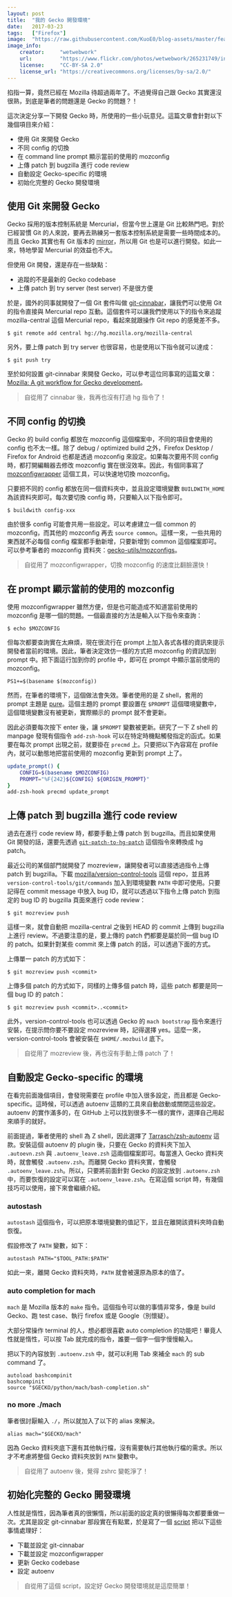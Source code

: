 ```yaml
---
layout: post
title:  "我的 Gecko 開發環境"
date:   2017-03-23
tags:   ["Firefox"]
image:  "https://raw.githubusercontent.com/KuoE0/blog-assets/master/feature-photos/2017-03-23-my-gecko-development-environment.jpg"
image_info:
    creator:     "wetwebwork"
    url:         "https://www.flickr.com/photos/wetwebwork/265231749/in/album-72157594313059704/"
    license:     "CC-BY-SA 2.0"
    license_url: "https://creativecommons.org/licenses/by-sa/2.0/"
---
```


掐指一算，竟然已經在 Mozilla 待超過兩年了。不過覺得自己跟 Gecko 其實還沒很熟，到底是筆者的問題還是 Gecko 的問題？！

這次決定分享一下開發 Gecko 時，所使用的一些小玩意兒。這篇文章會針對以下幾個項目來介紹：

- 使用 Git 來開發 Gecko
- 不同 config 的切換
- 在 command line prompt 顯示當前的使用的 mozconfig
- 上傳 patch 到 bugzilla 進行 code review
- 自動設定 Gecko-specific 的環境
- 初始化完整的 Gecko 開發環境


## 使用 Git 來開發 Gecko

Gecko 採用的版本控制系統是 Mercurial，但當今世上還是 Git 比較熱門吧。對於已經習慣 Git 的人來說，要再去熟練另一套版本控制系統是需要一些時間成本的。而且 Gecko 其實也有 Git 版本的 [mirror](https://github.com/mozilla/gecko-dev)，所以用 Git 也是可以進行開發。如此一來，特地學習 Mercurial 的效益也不大。

但使用 Git 開發，還是存在一些缺點：

- 追蹤的不是最新的 Gecko codebase
- 上傳 patch 到 try server (test server) 不是很方便

於是，國外的同事就開發了一個 Git 套件叫做 [git-cinnabar](https://github.com/glandium/git-cinnabar)，讓我們可以使用 Git 的指令直接與 Mercurial repo 互動。這個套件可以讓我們使用以下的指令來追蹤 mozilla-central 這個 Mercurial repo，看起來就跟操作 Git repo 的感覺差不多。

```
$ git remote add central hg://hg.mozilla.org/mozilla-central
```

另外，要上傳 patch 到 try server 也很容易，也是使用以下指令就可以達成：

```
$ git push try
```

至於如何設置 git-cinnabar 來開發 Gecko，可以參考這位同事寫的這篇文章：[Mozilla: A git workflow for Gecko development](https://github.com/glandium/git-cinnabar/wiki/Mozilla:-A-git-workflow-for-Gecko-development)。

> 自從用了 cinnabar 後，我再也沒有打過 hg 指令了！

## 不同 config 的切換

Gecko 的 build config 都放在 mozconfig 這個檔案中，不同的項目會使用的 config 也不太一樣。除了 debug / optimized build 之外，Firefox Desktop / Firefox for Android 也都是透過 mozconfig 來設定。如果每次要用不同 config 時，都打開編輯器去修改 mozconfig 實在很沒效率。因此，有個同事寫了 [mozconfigwrapper](https://github.com/ahal/mozconfigwrapper) 這個工具，可以快速地切換 mozconfig。

只要把不同的 config 都放在同一個資料夾中，並且設定環境變數 `BUILDWITH_HOME` 為該資料夾即可。每次要切換 config 時，只要輸入以下指令即可。

```
$ buildwith config-xxx
```

由於很多 config 可能會共用一些設定。可以考慮建立一個 common 的 mozconfig，而其他的 mozconfig 再去 `source common`。這樣一來，一些共用的東西就不必每個 config 檔案都手動新增，只要新增到 common 這個檔案即可。可以參考筆者的 mozconfig 資料夾：[gecko-utils/mozconfigs](https://github.com/KuoE0/gecko-utils/tree/master/mozconfigs)。

> 自從用了 mozconfigwrapper，切換 mozconfig 的速度比翻臉還快！

## 在 prompt 顯示當前的使用的 mozconfig

使用 mozconfigwrapper 雖然方便，但是也可能造成不知道當前使用的 mozconfig 是哪一個的問題。一個最直接的方法是輸入以下指令來查詢：

```
$ echo $MOZCONFIG
```

但每次都要查詢實在太麻煩，現在很流行在 prompt 上加入各式各樣的資訊來提示開發者當前的環境。因此，筆者決定效仿一樣的方式把 mozconfig 的資訊加到 prompt 中。把下面這行加到你的 profile 中，即可在 prompt 中顯示當前使用的 mozconfig。

```
PS1+=$(basename $(mozconfig))
```

然而，在筆者的環境下，這個做法會失效。筆者使用的是 Z shell，套用的 prompt 主題是 [pure](https://github.com/sindresorhus/pure)。這個主題的 prompt 要設置在 `$PROMPT` 這個環境變數中，這個環境變數沒有被更新，實際顯示的 prompt 就不會更新。

因此必須要每次按下 enter 後，讓 `$PROMPT` 變數被更新。研究了一下 Z shell 的 manpage 發現有個指令 `add-zsh-hook` 可以在特定時機點觸發指定的函式。如果要在每次 prompt 出現之前，就要掛在 `precmd` 上。只要把以下內容寫在 profile 內，就可以動態地把當前使用的 mozconfig 更新到 prompt 上了。

```sh
update_prompt() {
    CONFIG=$(basename $MOZCONFIG)
    PROMPT="%F{242}${CONFIG} ${ORIGIN_PROMPT}"
}
add-zsh-hook precmd update_prompt
```

## 上傳 patch 到 bugzilla 進行 code review

過去在進行 code review 時，都要手動上傳 patch 到 bugzilla。而且如果使用 Git 開發的話，還要先透過 [`git-patch-to-hg-patch`](https://github.com/mozilla/moz-git-tools/blob/master/git-patch-to-hg-patch) 這個指令來轉換成 hg patch。

最近公司的某個部門就開發了 mozreview，讓開發者可以直接透過指令上傳 patch 到 bugzilla。下載 [mozilla/version-control-tools](https://github.com/mozilla/version-control-tools) 這個 repo，並且將 `version-control-tools/git/commands` 加入到環境變數 `PATH` 中即可使用。只要記得在 commit message 中放入 bug ID，就可以透過以下指令上傳 patch 到指定的 bug ID 的 bugzilla 頁面來進行 code review：

```
$ git mozreview push
```

這樣一來，就會自動把 mozilla-central 之後到 HEAD 的 commit 上傳到 bugzilla 上進行 review。不過要注意的是，要上傳的 patch 們都要是屬於同一個 bug ID 的 patch。如果針對某些 commit 來上傳 patch 的話，可以透過下面的方式。 

上傳單一 patch 的方式如下：

```
$ git mozreview push <commit>
```

上傳多個 patch 的方式如下，同樣的上傳多個 patch 時，這些 patch 都要是同一個 bug ID 的 patch：

```
$ git mozreview push <commit>..<commit>
```

此外，version-control-tools 也可以透過 Gecko 的 `mach bootstrap` 指令來進行安裝，在提示問你要不要設定 mozreview 時，記得選擇 yes。這麼一來，version-control-tools 會被安裝在 `$HOME/.mozbuild` 底下。

> 自從用了 mozreview 後，再也沒有手動上傳 patch 了！

## 自動設定 Gecko-specific 的環境

在看完前面幾個項目，會發現需要在 profile 中加入很多設定，而且都是 Gecko-specific。這時候，可以透過 autoenv 這類的工具來自動啟動或關閉這些設定。autoenv 的實作滿多的，在 GitHub 上可以找到很多不一樣的實作，選擇自己用起來順手的就好。

前面提過，筆者使用的 shell 為 Z shell，因此選擇了 [Tarrasch/zsh-autoenv](https://github.com/Tarrasch/zsh-autoenv) 這款。安裝這個 autoenv 的 plugin 後，只要在 Gecko 的資料夾下加入 `.autoevn.zsh` 與 `.autoenv_leave.zsh` 這兩個檔案即可。每當進入 Gecko 資料夾時，就會觸發 `.autoenv.zsh`。而離開 Gecko 資料夾實，會觸發 `.autoenv_leave.zsh`。所以，只要將前面針對 Gecko 的設定放到 `.autoenv.zsh` 中，而要恢復的設定可以寫在 `.autoenv_leave.zsh`。在寫這個 script 時，有幾個技巧可以使用，接下來會繼續介紹。

### autostash

`autostash` 這個指令，可以把原本環境變數的值記下，並且在離開該資料夾時自動恢復。

假設修改了 `PATH` 變數，如下：

```
autostash PATH="$TOOL_PATH:$PATH"
```

如此一來，離開 Gecko 資料夾時，`PATH` 就會被還原為原本的值了。


### auto completion for mach

`mach` 是 Mozilla 版本的 `make` 指令。這個指令可以做的事情非常多，像是 build Gecko、跑 test case、執行 firefox 或是 Google（別懷疑）。

大部分常操作 terminal 的人，想必都很喜歡 auto completion 的功能吧！畢竟人性就是惰性，可以按 <key>Tab</key> 就完成的指令，誰要一個字一個字慢慢輸入。

把以下的內容放到 `.autoenv.zsh` 中，就可以利用 <key>Tab</key> 來補全 `mach` 的 sub command 了。

```
autoload bashcompinit
bashcompinit
source "$GECKO/python/mach/bash-completion.sh"
```

### no more ./mach

筆者很討厭輸入 `./`，所以就加入了以下的 alias 來解決。

```
alias mach="$GECKO/mach"
```

因為 Gecko 資料夾底下還有其他執行檔，沒有需要執行其他執行檔的需求。所以才不考慮將整個 Gecko 資料夾放到 `PATH` 變數中。

> 自從用了 autoenv 後，覺得 zshrc 變乾淨了！

## 初始化完整的 Gecko 開發環境

人性就是惰性，因為筆者真的很懶惰，所以前面的設定真的很懶得每次都要重做一次。尤其是設定 git-cinnabar 那段實在有點累，於是寫了一個 [script](https://github.com/KuoE0/gecko-utils/blob/master/setup-gecko.sh) 把以下這些事情處理好：

- 下載並設定 git-cinnabar
- 下載並設定 mozconfigwrapper
- 更新 Gecko codebase
- 設定 autoenv

> 自從用了這個 script，設定好 Gecko 開發環境就是這麼簡單！
